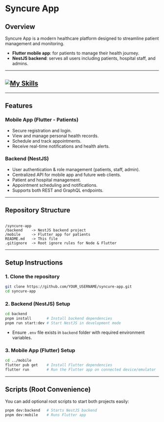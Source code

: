 # Syncure App

## Overview
Syncure App is a modern healthcare platform designed to streamline patient management and monitoring.  
- **Flutter mobile app**: for patients to manage their health journey.  
- **NestJS backend**: serves all users including patients, hospital staff, and admins.

---

## [![My Skills](https://go-skill-icons.vercel.app/api/icons?i=flutter,dart,nestjs,ts,pnpm,mongodb,graphql&theme=dark)](https://skillicons.dev)

---

## Features

### Mobile App (Flutter - Patients)
- Secure registration and login.
- View and manage personal health records.
- Schedule and track appointments.
- Receive real-time notifications and health alerts.

### Backend (NestJS)
- User authentication & role management (patients, staff, admin).
- Centralized API for mobile app and future web clients.
- Patient and hospital management.
- Appointment scheduling and notifications.
- Supports both REST and GraphQL endpoints.

---

## Repository Structure

```

/syncure-app
/backend    -> NestJS backend project
/mobile     -> Flutter app for patients
README.md   -> This file
.gitignore  -> Root ignore rules for Node & Flutter

````

---

## Setup Instructions

### 1. Clone the repository
```bash
git clone https://github.com/YOUR_USERNAME/syncure-app.git
cd syncure-app
````

### 2. Backend (NestJS) Setup

```bash
cd backend
pnpm install       # Install backend dependencies
pnpm run start:dev # Start NestJS in development mode
```

* Ensure `.env` file exists in `backend` folder with required environment variables.

### 3. Mobile App (Flutter) Setup

```bash
cd ../mobile
flutter pub get    # Install Flutter dependencies
flutter run        # Run the Flutter app on connected device/emulator
```

---

## Scripts (Root Convenience)

You can add optional root scripts to start both projects easily:

```bash
pnpm dev:backend   # Starts NestJS backend
pnpm dev:mobile    # Runs Flutter app
```
